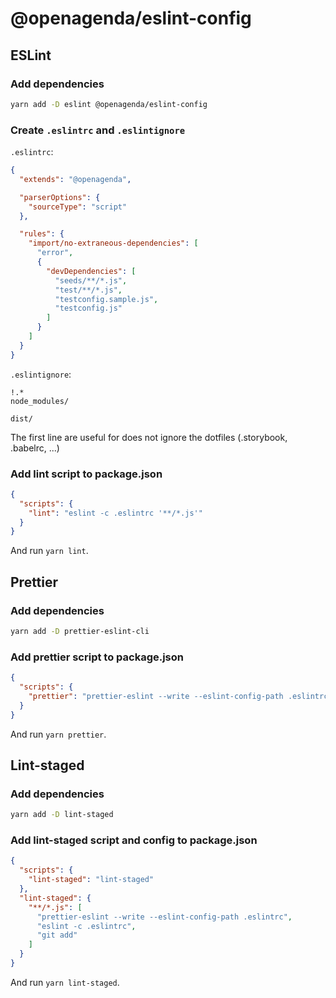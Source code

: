 # @openagenda/eslint-config


## ESLint

### Add dependencies

```bash
yarn add -D eslint @openagenda/eslint-config
```

### Create `.eslintrc` and `.eslintignore`

`.eslintrc`:
```json
{
  "extends": "@openagenda",

  "parserOptions": {
    "sourceType": "script"
  },

  "rules": {
    "import/no-extraneous-dependencies": [
      "error",
      {
        "devDependencies": [
          "seeds/**/*.js",
          "test/**/*.js",
          "testconfig.sample.js",
          "testconfig.js"
        ]
      }
    ]
  }
}

```

`.eslintignore`:
```ignore
!.*
node_modules/

dist/
```

The first line are useful for does not ignore the dotfiles (.storybook, .babelrc, ...)

### Add lint script to package.json

```json
{
  "scripts": {
    "lint": "eslint -c .eslintrc '**/*.js'"
  }
}
```

And run `yarn lint`.


## Prettier

### Add dependencies

```bash
yarn add -D prettier-eslint-cli
```

### Add prettier script to package.json

```json
{
  "scripts": {
    "prettier": "prettier-eslint --write --eslint-config-path .eslintrc $(pwd)'/**/*.js'"
  }
}
```

And run `yarn prettier`.


## Lint-staged

### Add dependencies

```bash
yarn add -D lint-staged
```

### Add lint-staged script and config to package.json

```json
{
  "scripts": {
    "lint-staged": "lint-staged"
  },
  "lint-staged": {
    "**/*.js": [
      "prettier-eslint --write --eslint-config-path .eslintrc",
      "eslint -c .eslintrc",
      "git add"
    ]
  }
}
```

And run `yarn lint-staged`.
